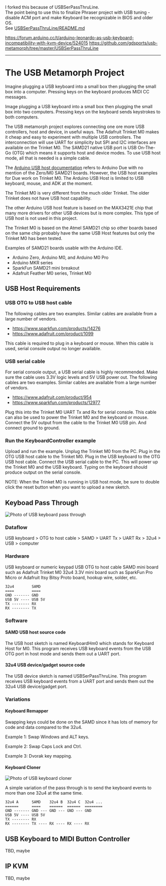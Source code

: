 I forked this because of USBSerPassThruLine.  
The point being to use this to finalize Phraser project with USB tuning - disable ACM port and make Keyboard be recognizable in BIOS and older OS.  
See [USBSerPassThruLine/README.md](USBSerPassThruLine/README.md)

https://forum.arduino.cc/t/arduino-leonardo-as-usb-keyboard-incompatibility-with-kvm-device/524015
https://github.com/gdsports/usb-metamorph/tree/master/USBSerPassThruLine

---

# The USB Metamorph Project

Imagine plugging a USB keyboard into a small box then plugging
the small box into a computer. Pressing keys on the keyboard produces
MIDI CC messages.

Image plugging  a USB keyboard into a small box then plugging the
small box into two computers. Pressing keys on the keyboard sends
keystrokes to both computers.

The USB metamorph project explores connecting one ore more USB
controllers, host and device, in useful ways. The Adafruit
Trinket M0 makes it cheap and easy to experiment with multiple USB
controllers. The interconnection will use UART for simplicity but SPI
and I2C interfaces are available on the Trinket M0. The SAMD21 native
USB port is USB On-The-Go (OTG) which means it supports host and
device modes. To use USB host mode, all that is needed is a simple
cable.

The [Arduino USB host documentation](https://www.arduino.cc/en/Reference/USBHost)
refers to Arduino Due with no mention of the Zero/M0 SAMD21 boards. However,
the USB host examples for Due work on Trinket M0. The Arduino USB Host is
limited to USB keyboard, mouse, and ADK at the moment.

The Trinket M0 is very different from the much older Trinket. The
older Trinket does not have USB host capability.

The other Arduino USB host feature is based on the MAX3421E chip that
many more drivers for other USB devices but is more complex. This type
of USB host is not used in this project.

The Trinket M0 is based on the Atmel SAMD21 chip so other boards based
on the same chip probably have the same USB Host features but only the
Trinket M0 has been tested.

Examples of SAMD21 boards usable with the Arduino IDE.

* Arduino Zero, Arduino M0, and Arduino M0 Pro
* Arduino MKR series
* SparkFun SAMD21 mini breakout
* Adafruit Feather M0 series, Trinket M0

## USB Host Requirements

### USB OTG to USB host cable

The following cables are two examples. Similar cables are available from a
large number of vendors.

* https://www.sparkfun.com/products/14276
* https://www.adafruit.com/product/1099

This cable is required to plug in a keyboard or mouse. When this cable
is used, serial console output no longer available.

### USB serial cable

For serial console output, a USB serial cable is highly recommended.  Make sure
the cable uses 3.3V logic levels and 5V USB power out. The following cables are
two examples. Similar cables are available from a large number of vendors.

* https://www.adafruit.com/product/954
* https://www.sparkfun.com/products/12977

Plug this into the Trinket M0 UART Tx and Rx for serial console. This
cable can also be used to power the Trinket M0 and the keyboard or mouse.
Connect the 5V output from the cable to the Trinket M0 USB pin. And
connect ground to ground.

### Run the KeyboardController example

Upload and run the example.
Unplug the Trinket M0 from the PC.
Plug in the OTG USB host cable to the Trinket M0.
Plug in the USB keyboard to the OTG USB host cable.
Connect the USB serial cable to the PC. This will power up the Trinket
M0 and the USB keyboard.
Typing on the keyboard should produce output on the serial console.

NOTE: When the Trinket M0 is running in USB host mode, be sure to double click
the reset button when you want to upload a new sketch.


## Keyboad Pass Through

![Photo of USB keyboard pass through](https://github.com/gdsports/usb-metamorph/blob/master/images/usbkbdpassthru.jpg)

### Dataflow

USB keyboard > OTG to host cable > SAMD > UART Tx > UART Rx > 32u4 > USB > computer

### Hardware

USB keyboard or numeric keypad
USB OTG to host cable
SAMD mini board such as Adafruit Trinket M0
32u4 3.3V mini board such as SparkFun Pro Micro or Adafruit Itsy Bitsy
Proto board, hookup wire, solder, etc.

```
32u4        SAMD
====        ====
GND ------- GND
USB 5V ---- USB 5V
TX -------- RX
RX -------- TX
```

### Software

#### SAMD USB host source code

The USB host sketch is named KeyboardHm0 which stands for Keyboard Host for M0.
This program receives USB keyboard events from the USB OTG port in host mode
and sends them out a UART port.

#### 32u4 USB device/gadget source code

The USB device sketch is named USBSerPassThruLine. This program receives USB
keyboard events from a UART port and sends them out the 32u4 USB device/gadget
port.

### Variations

#### Keyboard Remapper

Swapping keys could be done on the SAMD since it has lots of memory for code
and data compared to the 32u4.

Example 1: Swap Windows and ALT keys.

Example 2: Swap Caps Lock and Ctrl.

Example 3: Dvorak key mapping.

#### Keyboard Cloner

![Photo of USB keyboard cloner](https://github.com/gdsports/usb-metamorph/blob/master/images/usbkbdcloner.jpg)

A simple variation of the pass through is to send the keyboard events to more
than one 32u4 at the same time.

```
32u4 A      SAMD    32u4 B  32u4 C  32u4 ...
======      ====    ======  ======  ========
GND ------- GND --- GND --- GND --- GND
USB 5V ---- USB 5V
TX -------- RX
RX -------- TX ---- RX ---- RX ---- RX
```

## USB Keyboard to MIDI Button Controller

TBD, maybe

## IP KVM

TBD, maybe

